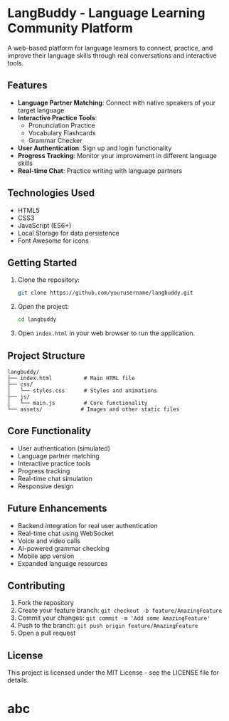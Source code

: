 # LangBuddy - Language Learning Community Platform

A web-based platform for language learners to connect, practice, and improve their language skills through real conversations and interactive tools.

## Features

- **Language Partner Matching**: Connect with native speakers of your target language
- **Interactive Practice Tools**:
  - Pronunciation Practice
  - Vocabulary Flashcards
  - Grammar Checker
- **User Authentication**: Sign up and login functionality
- **Progress Tracking**: Monitor your improvement in different language skills
- **Real-time Chat**: Practice writing with language partners

## Technologies Used

- HTML5
- CSS3
- JavaScript (ES6+)
- Local Storage for data persistence
- Font Awesome for icons

## Getting Started

1. Clone the repository:
   ```bash
   git clone https://github.com/yourusername/langbuddy.git
   ```

2. Open the project:
   ```bash
   cd langbuddy
   ```

3. Open `index.html` in your web browser to run the application.

## Project Structure

```
langbuddy/
├── index.html          # Main HTML file
├── css/
│   └── styles.css      # Styles and animations
├── js/
│   └── main.js         # Core functionality
└── assets/            # Images and other static files
```

## Core Functionality

- User authentication (simulated)
- Language partner matching
- Interactive practice tools
- Progress tracking
- Real-time chat simulation
- Responsive design

## Future Enhancements

- Backend integration for real user authentication
- Real-time chat using WebSocket
- Voice and video calls
- AI-powered grammar checking
- Mobile app version
- Expanded language resources

## Contributing

1. Fork the repository
2. Create your feature branch: `git checkout -b feature/AmazingFeature`
3. Commit your changes: `git commit -m 'Add some AmazingFeature'`
4. Push to the branch: `git push origin feature/AmazingFeature`
5. Open a pull request

## License

This project is licensed under the MIT License - see the LICENSE file for details.

# abc